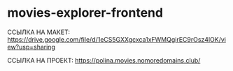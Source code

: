 # movies-explorer-frontend

ССЫЛКА НА МАКЕТ: https://drive.google.com/file/d/1eCS5GXXgcxca1xFWMQgirEC9rOsz4lOK/view?usp=sharing

ССЫЛКА НА ПРОЕКТ: https://polina.movies.nomoredomains.club/
